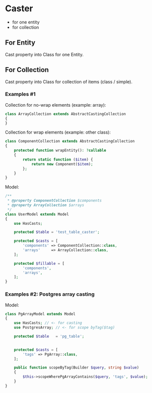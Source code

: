 # Caster

- for one entity
- for collection

## For Entity

Cast property into Class for one Entity.

## For Collection

Cast property into Class for collection of items (class / simple).

### Examples #1

Collection for no-wrap elements (example: array):
```php
class ArrayCollection extends AbstractCastingCollection
{
}
```

Collection for wrap elements (example: other class):
```php
class ComponentCollection extends AbstractCastingCollection
{
    protected function wrapEntity(): ?callable
    {
        return static function ($item) {
            return new Component($item);
        };
    }
}
```

Model:
```php
/**
 * @property ComponentCollection $components
 * @property ArrayCollection $arrays
 */
class UserModel extends Model
{
    use HasCasts;

    protected $table = 'test_table_caster';

    protected $casts = [
        'components' => ComponentCollection::class,
        'arrays'     => ArrayCollection::class,
    ];

    protected $fillable = [
        'components',
        'arrays',
    ];
}
```

### Examples #2: Postgres array casting

Model:
```php
class PgArrayModel extends Model
{
    use HasCasts; // <- for casting
    use PostgresArray; // <- for scope byTag($tag)

    protected $table   = 'pg_table';

    
    protected $casts = [
        'tags' => PgArray::class,
    ];

    public function scopeByTag(Builder $query, string $value)
    {
        $this->scopeWherePgArrayContains($query, 'tags', $value);
    }
}
```
